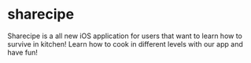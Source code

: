 # sharecipe
Sharecipe is a all new iOS application for users that want to learn how to survive in kitchen! Learn how to cook in different levels with our app and have fun!
